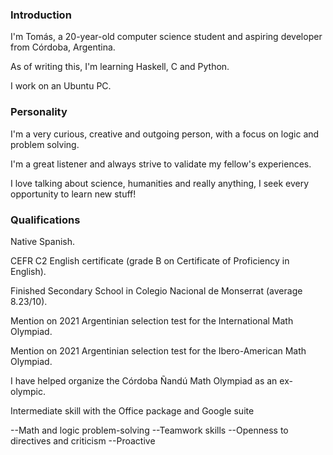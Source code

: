 ### Introduction
I'm Tomás, a 20-year-old computer science student and aspiring developer from Córdoba, Argentina.

As of writing this, I'm learning Haskell, C and Python.

I work on an Ubuntu PC.

### Personality
I'm a very curious, creative and outgoing person, with a focus on logic and problem solving.

I'm a great listener and always strive to validate my fellow's experiences.

I love talking about science, humanities and really anything, I seek every opportunity to learn new stuff!

### Qualifications
Native Spanish.

CEFR C2 English certificate (grade B on Certificate of Proficiency in English).

Finished Secondary School in Colegio Nacional de Monserrat (average 8.23/10).

Mention on 2021 Argentinian selection test for the International Math Olympiad.

Mention on 2021 Argentinian selection test for the Ibero-American Math Olympiad.

I have helped organize the Córdoba Ñandú Math Olympiad as an ex-olympic.

Intermediate skill with the Office package and Google suite

--Math and logic problem-solving
--Teamwork skills
--Openness to directives and criticism
--Proactive
